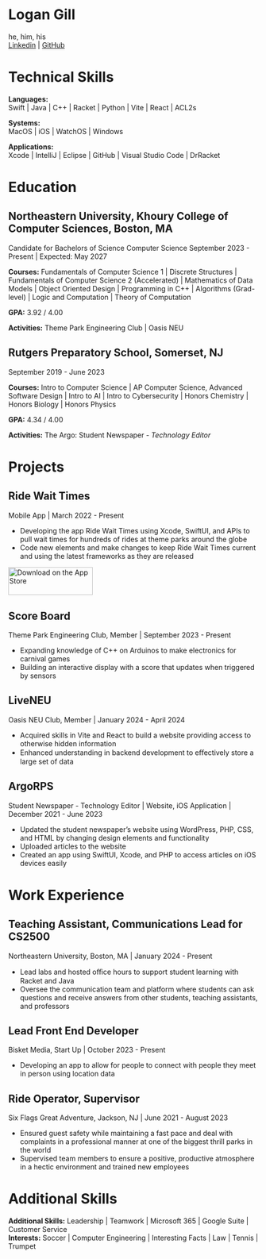 # Logan Gill
he, him, his  
[Linkedin](https://www.linkedin.com/in/loganscott74/) | [GitHub](https://github.com/loganscott74/)


# Technical Skills
**Languages:**  
Swift | Java | C++ | Racket | Python | Vite | React | ACL2s  

**Systems:**  
MacOS | iOS | WatchOS | Windows  

**Applications:**  
Xcode | IntelliJ | Eclipse | GitHub | Visual Studio Code | DrRacket  


# Education
## Northeastern University, Khoury College of Computer Sciences, Boston, MA
Candidate for Bachelors of Science Computer Science
September 2023 - Present | Expected: May 2027  

**Courses:** Fundamentals of Computer Science 1 | Discrete Structures | Fundamentals of Computer Science 2 (Accelerated) | Mathematics of Data Models | Object Oriented Design | Programming in C++ | Algorithms (Grad-level) | Logic and Computation | Theory of Computation  

**GPA:** 3.92 / 4.00

**Activities:** Theme Park Engineering Club | Oasis NEU

## Rutgers Preparatory School, Somerset, NJ
September 2019 - June 2023

**Courses:** Intro to Computer Science | AP Computer Science, Advanced Software Design | Intro to AI | Intro to Cybersecurity | Honors Chemistry | Honors Biology | Honors Physics

**GPA:** 4.34 / 4.00

**Activities:** The Argo: Student Newspaper - *Technology Editor*


# Projects
## Ride Wait Times
Mobile App | March 2022 - Present  
 - Developing the app Ride Wait Times using Xcode, SwiftUI, and APIs to pull wait times for hundreds of rides at theme parks around the globe
 - Code new elements and make changes to keep Ride Wait Times current and using the latest frameworks as they are released  
<a href="https://apps.apple.com/us/app/ride-wait-times-know-the-wait/id1612176693?itscg=30200&itsct=apps_box_badge&mttnsubad=1612176693" style="display: inline-block;">
  <img src="https://toolbox.marketingtools.apple.com/api/v2/badges/download-on-the-app-store/black/en-us?releaseDate=1647388800" alt="Download on the App Store" style="width: 170px; height: 56.44px; vertical-align: middle; object-fit: contain;" />
</a>
 
 ## Score Board
Theme Park Engineering Club, Member | September 2023 - Present   
 - Expanding knowledge of C++ on Arduinos to make electronics for carnival games
 - Building an interactive display with a score that updates when triggered by sensors

## LiveNEU
Oasis NEU Club, Member | January 2024 - April 2024  
 - Acquired skills in Vite and React to build a website providing access to otherwise hidden information
 - Enhanced understanding in backend development to eﬀectively store a large set of data

## ArgoRPS
Student Newspaper - Technology Editor | Website, iOS Application | December 2021 - June 2023  
 - Updated the student newspaper’s website using WordPress, PHP, CSS, and HTML by changing design elements and functionality
 - Uploaded articles to the website
 - Created an app using SwiftUI, Xcode, and PHP to access articles on iOS devices easily 


# Work Experience
## Teaching Assistant, Communications Lead for CS2500
Northeastern University, Boston, MA | January 2024 - Present
 - Lead labs and hosted oﬃce hours to support student learning with Racket and Java
 - Oversee the communication team and platform where students can ask questions and receive answers from other students, teaching assistants, and professors

## Lead Front End Developer
Bisket Media, Start Up | October 2023 - Present  
 - Developing an app to allow for people to connect with people they meet in person using location data

## Ride Operator, Supervisor
Six Flags Great Adventure, Jackson, NJ | June 2021 - August 2023  
 - Ensured guest safety while maintaining a fast pace and deal with complaints in a professional manner at one of the biggest thrill parks in the world
 - Supervised team members to ensure a positive, productive atmosphere in a hectic environment and trained new employees


# Additional Skills
**Additional Skills:** Leadership | Teamwork | Microsoft 365 | Google Suite | Customer Service  
**Interests:** Soccer | Computer Engineering | Interesting Facts | Law | Tennis | Trumpet  
